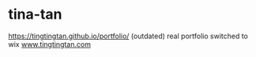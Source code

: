 # tina-tan
https://tingtingtan.github.io/portfolio/ (outdated)
real portfolio switched to wix www.tingtingtan.com

